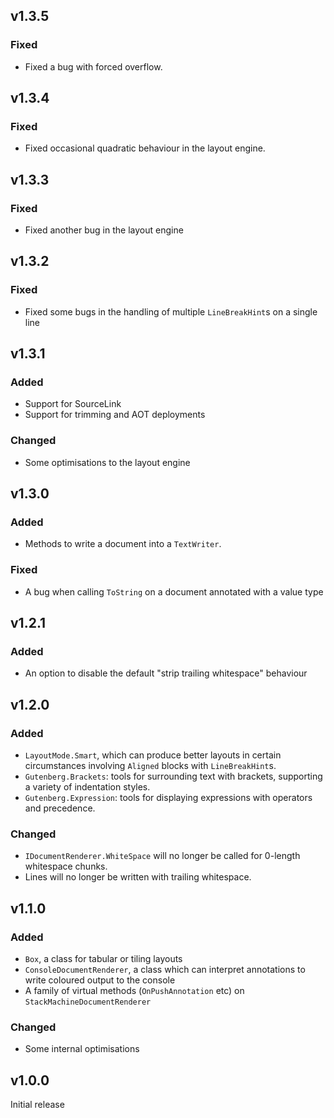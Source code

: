 v1.3.5
------

### Fixed
* Fixed a bug with forced overflow.


v1.3.4
------

### Fixed
* Fixed occasional quadratic behaviour in the layout engine.


v1.3.3
------

### Fixed

* Fixed another bug in the layout engine


v1.3.2
------

### Fixed

* Fixed some bugs in the handling of multiple `LineBreakHint`s on a single line


v1.3.1
------

### Added

* Support for SourceLink
* Support for trimming and AOT deployments

### Changed

* Some optimisations to the layout engine

v1.3.0
------

### Added

* Methods to write a document into a `TextWriter`.


### Fixed

* A bug when calling `ToString` on a document annotated with a value type


v1.2.1
------

### Added

* An option to disable the default "strip trailing whitespace" behaviour


v1.2.0
------

### Added

* `LayoutMode.Smart`, which can produce better layouts in certain circumstances involving `Aligned` blocks with `LineBreakHint`s.
* `Gutenberg.Brackets`: tools for surrounding text with brackets, supporting a variety of indentation styles.
* `Gutenberg.Expression`: tools for displaying expressions with operators and precedence.

### Changed

* `IDocumentRenderer.WhiteSpace` will no longer be called for 0-length whitespace chunks.
* Lines will no longer be written with trailing whitespace.


v1.1.0
------

### Added

* `Box`, a class for tabular or tiling layouts
* `ConsoleDocumentRenderer`, a class which can interpret annotations to write coloured output to the console
* A family of virtual methods (`OnPushAnnotation` etc) on `StackMachineDocumentRenderer`

### Changed
* Some internal optimisations


v1.0.0
------

Initial release
